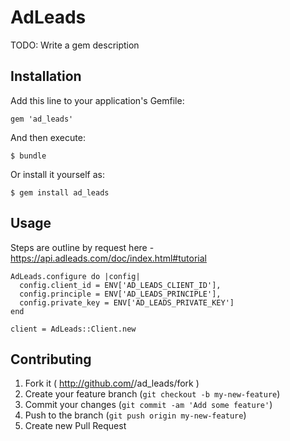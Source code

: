 # AdLeads

TODO: Write a gem description

## Installation

Add this line to your application's Gemfile:

    gem 'ad_leads'

And then execute:

    $ bundle

Or install it yourself as:

    $ gem install ad_leads

## Usage
Steps are outline by request here - https://api.adleads.com/doc/index.html#tutorial

    AdLeads.configure do |config|
      config.client_id = ENV['AD_LEADS_CLIENT_ID'],
      config.principle = ENV['AD_LEADS_PRINCIPLE'],
      config.private_key = ENV['AD_LEADS_PRIVATE_KEY']
    end

    client = AdLeads::Client.new

## Contributing

1. Fork it ( http://github.com/<my-github-username>/ad_leads/fork )
2. Create your feature branch (`git checkout -b my-new-feature`)
3. Commit your changes (`git commit -am 'Add some feature'`)
4. Push to the branch (`git push origin my-new-feature`)
5. Create new Pull Request
